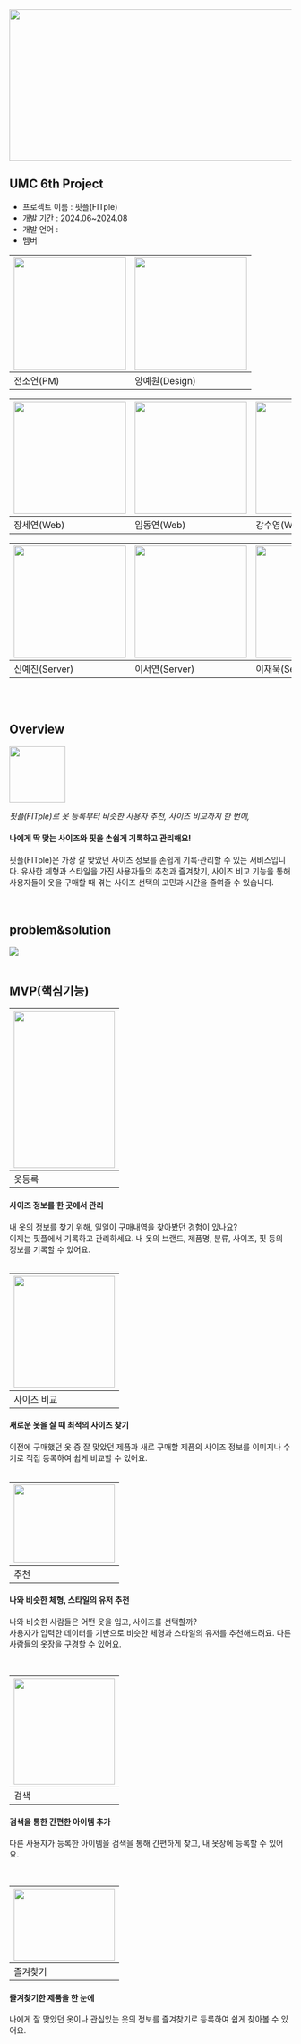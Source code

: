 <img src="https://github.com/user-attachments/assets/4e716455-0178-449f-8ed2-1d097c2e990e" width="810" height="270"/>



## UMC 6th Project
- 프로젝트 이름 : 핏플(FITple)
- 개발 기간 : 2024.06~2024.08
- 개발 언어 :
- 멤버
  
<img src="https://github.com/user-attachments/assets/535b6b15-f26e-4586-8c40-57f6c48c34f6" width="200" height="200"/>|<img src="https://github.com/user-attachments/assets/c24e3946-ba98-4ef7-b3e6-dd52d225bfa2" width="200" height="200"/>|
---|---
전소연(PM)  |양예원(Design)

<img src="https://github.com/user-attachments/assets/ac1c3cda-60ce-4295-b929-3dfcd538bc0c" width="200" height="200"/>|<img src="https://github.com/user-attachments/assets/fc75e86e-0426-40a0-87db-dc094e95ede7" width="200" height="200"/>|<img src="https://github.com/user-attachments/assets/98999fbf-a6e7-4394-acb3-8b16a2aedf2b" width="200" height="200"/>|<img src="https://github.com/user-attachments/assets/886eeee7-971e-496a-bc6d-8d39a526600d" width="200" height="200"/>|<img src="https://github.com/user-attachments/assets/39586777-b6a7-429e-a08d-cb3fbf04ab80" width="200" height="200"/>|
---|---|---|---|---
장세연(Web)|임동연(Web)|강수영(Web)|장준혁(Web)|전규민(Web)


<img src="https://github.com/user-attachments/assets/59aa2dd6-c805-43d6-aab9-e8738313ea82" width="200" height="200"/>|<img src="https://github.com/user-attachments/assets/859cf5ce-773f-417c-9bb6-f0500c425c45" width="200" height="200"/>|<img src="https://github.com/user-attachments/assets/0dbfa378-8d4d-4fee-b943-30f687041358" width="200" height="200"/>|<img src="https://github.com/user-attachments/assets/cc0e62b0-2c43-4fe6-806d-f4f8d8a44d93" width="200" height="200"/>|
---|---|---|---
신예진(Server)|이서연(Server)|이재욱(Server)|최건(Server)

<br/>
<br/>

## Overview
<img src="https://github.com/user-attachments/assets/58079ebd-7428-4fb0-9211-75c568600e48" width="100" height="100"/>   

*핏플(FITple)로 옷 등록부터 비슷한 사용자 추천, 사이즈 비교까지 한 번에,*


#### 나에게 딱 맞는 사이즈와 핏을 손쉽게 기록하고 관리해요!

핏플(FITple)은 가장 잘 맞았던 사이즈 정보를 손쉽게 기록·관리할 수 있는 서비스입니다. 유사한 체형과 스타일을 가진 사용자들의 추천과 즐겨찾기, 사이즈 비교 기능을 통해 사용자들이 옷을 구매할 때 겪는 사이즈 선택의 고민과 시간을 줄여줄 수 있습니다.  
  <br/>
  <br/>

## problem&solution
<img src="https://github.com/user-attachments/assets/4ba707ec-4864-4772-a637-f5295725ea26"/>
<br/>

<br/>

## MVP(핵심기능)
|<img src="https://github.com/user-attachments/assets/536014ee-d171-4a73-92a9-3e3fb3ae585e" width="180" height="280"/>|
|---|
|옷등록| 
#### 사이즈 정보를 한 곳에서 관리
  내 옷의 정보를 찾기 위해, 일일이 구매내역을 찾아봤던 경험이 있나요? <br/>
  이제는 핏플에서 기록하고 관리하세요. 내 옷의 브랜드, 제품명, 분류, 사이즈, 핏 등의 정보를 기록할 수 있어요.  
  <br/>

|<img src="https://github.com/user-attachments/assets/8e79e0cf-d7dc-4841-9fcc-2bf1ff05310a" width="180" height="200"/>|
|---|
|사이즈 비교|


 #### 새로운 옷을 살 때 최적의 사이즈 찾기  
 이전에 구매했던 옷 중 잘 맞았던 제품과 새로 구매할 제품의 사이즈 정보를 이미지나 수기로 직접 등록하여 쉽게 비교할 수 있어요.  
    <br/>

|<img src="https://github.com/user-attachments/assets/0d270293-7401-4887-b850-83ad7597125f" width="180" height="140"/>|
|---|
|추천| 
  #### 나와 비슷한 체형, 스타일의 유저 추천
  나와 비슷한 사람들은 어떤 옷을 입고, 사이즈를 선택할까?<br/>
  사용자가 입력한 데이터를 기반으로 비슷한 체형과 스타일의 유저를 추천해드려요. 다른 사람들의 옷장을 구경할 수 있어요.
  
<br/>


|<img src="https://github.com/user-attachments/assets/923e0d9e-d439-4828-ae7c-2a9807219d97" width="180" height="189"/>|
|---|
|검색| 
  #### 검색을 통한 간편한 아이템 추가

  다른 사용자가 등록한 아이템을 검색을 통해 간편하게 찾고, 내 옷장에 등록할 수 있어요.  
  
<br/>

|<img src="https://github.com/user-attachments/assets/a6b357f7-bdcb-4182-8682-dc79fd500672" width="180" height="128"/>|
|---|
|즐겨찾기| 
  #### 즐겨찾기한 제품을 한 눈에
  나에게 잘 맞았던 옷이나 관심있는 옷의 정보를 즐겨찾기로 등록하여 쉽게 찾아볼 수 있어요.